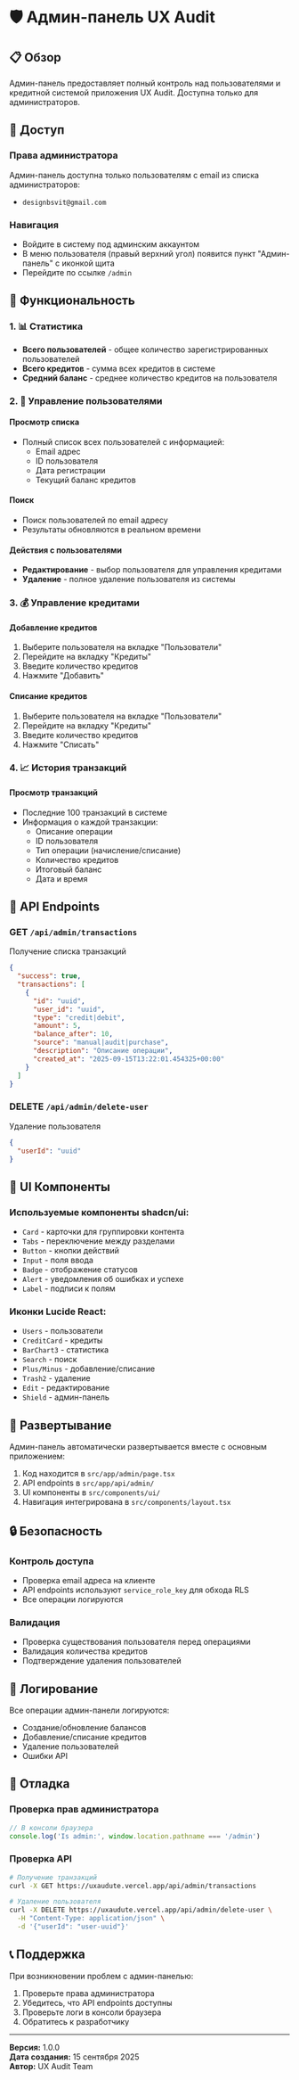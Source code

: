# 🛡️ Админ-панель UX Audit

## 📋 Обзор

Админ-панель предоставляет полный контроль над пользователями и кредитной системой приложения UX Audit. Доступна только для администраторов.

## 🔐 Доступ

### Права администратора
Админ-панель доступна только пользователям с email из списка администраторов:
- `designbsvit@gmail.com`

### Навигация
- Войдите в систему под админским аккаунтом
- В меню пользователя (правый верхний угол) появится пункт "Админ-панель" с иконкой щита
- Перейдите по ссылке `/admin`

## 🎯 Функциональность

### 1. 📊 Статистика
- **Всего пользователей** - общее количество зарегистрированных пользователей
- **Всего кредитов** - сумма всех кредитов в системе
- **Средний баланс** - среднее количество кредитов на пользователя

### 2. 👥 Управление пользователями

#### Просмотр списка
- Полный список всех пользователей с информацией:
  - Email адрес
  - ID пользователя
  - Дата регистрации
  - Текущий баланс кредитов

#### Поиск
- Поиск пользователей по email адресу
- Результаты обновляются в реальном времени

#### Действия с пользователями
- **Редактирование** - выбор пользователя для управления кредитами
- **Удаление** - полное удаление пользователя из системы

### 3. 💰 Управление кредитами

#### Добавление кредитов
1. Выберите пользователя на вкладке "Пользователи"
2. Перейдите на вкладку "Кредиты"
3. Введите количество кредитов
4. Нажмите "Добавить"

#### Списание кредитов
1. Выберите пользователя на вкладке "Пользователи"
2. Перейдите на вкладку "Кредиты"
3. Введите количество кредитов
4. Нажмите "Списать"

### 4. 📈 История транзакций

#### Просмотр транзакций
- Последние 100 транзакций в системе
- Информация о каждой транзакции:
  - Описание операции
  - ID пользователя
  - Тип операции (начисление/списание)
  - Количество кредитов
  - Итоговый баланс
  - Дата и время

## 🔧 API Endpoints

### GET `/api/admin/transactions`
Получение списка транзакций
```json
{
  "success": true,
  "transactions": [
    {
      "id": "uuid",
      "user_id": "uuid",
      "type": "credit|debit",
      "amount": 5,
      "balance_after": 10,
      "source": "manual|audit|purchase",
      "description": "Описание операции",
      "created_at": "2025-09-15T13:22:01.454325+00:00"
    }
  ]
}
```

### DELETE `/api/admin/delete-user`
Удаление пользователя
```json
{
  "userId": "uuid"
}
```

## 🎨 UI Компоненты

### Используемые компоненты shadcn/ui:
- `Card` - карточки для группировки контента
- `Tabs` - переключение между разделами
- `Button` - кнопки действий
- `Input` - поля ввода
- `Badge` - отображение статусов
- `Alert` - уведомления об ошибках и успехе
- `Label` - подписи к полям

### Иконки Lucide React:
- `Users` - пользователи
- `CreditCard` - кредиты
- `BarChart3` - статистика
- `Search` - поиск
- `Plus/Minus` - добавление/списание
- `Trash2` - удаление
- `Edit` - редактирование
- `Shield` - админ-панель

## 🚀 Развертывание

Админ-панель автоматически развертывается вместе с основным приложением:

1. Код находится в `src/app/admin/page.tsx`
2. API endpoints в `src/app/api/admin/`
3. UI компоненты в `src/components/ui/`
4. Навигация интегрирована в `src/components/layout.tsx`

## 🔒 Безопасность

### Контроль доступа
- Проверка email адреса на клиенте
- API endpoints используют `service_role_key` для обхода RLS
- Все операции логируются

### Валидация
- Проверка существования пользователя перед операциями
- Валидация количества кредитов
- Подтверждение удаления пользователей

## 📝 Логирование

Все операции админ-панели логируются:
- Создание/обновление балансов
- Добавление/списание кредитов
- Удаление пользователей
- Ошибки API

## 🐛 Отладка

### Проверка прав администратора
```javascript
// В консоли браузера
console.log('Is admin:', window.location.pathname === '/admin')
```

### Проверка API
```bash
# Получение транзакций
curl -X GET https://uxaudute.vercel.app/api/admin/transactions

# Удаление пользователя
curl -X DELETE https://uxaudute.vercel.app/api/admin/delete-user \
  -H "Content-Type: application/json" \
  -d '{"userId": "user-uuid"}'
```

## 📞 Поддержка

При возникновении проблем с админ-панелью:
1. Проверьте права администратора
2. Убедитесь, что API endpoints доступны
3. Проверьте логи в консоли браузера
4. Обратитесь к разработчику

---

**Версия:** 1.0.0  
**Дата создания:** 15 сентября 2025  
**Автор:** UX Audit Team
